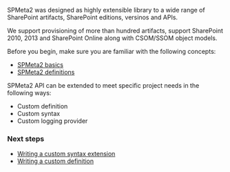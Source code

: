 ﻿<properties
	pageTitle="Extensibility"
    pageName="extensibility"
    parentPageId="3701"
/>

SPMeta2 was designed as highly extensible library to a wide range of SharePoint artifacts, SharePoint editions, versinos and APIs. 

We support provisioning of more than hundred artifacts, support SharePoint 2010, 2013 and SharePoint Online along with CSOM/SSOM object models.

Before you begin, make sure you are familiar with the following concepts:

* [SPMeta2 basics](http://docs.subpointsolutions.com/spmeta2/basics/)
* [SPMeta2 definitions](http://docs.subpointsolutions.com/spmeta2/definitions/)

SPMeta2 API can be extended to meet specific project needs in the following ways:

* Custom definition 
* Custom syntax 
* Custom logging provider 

### Next steps
* [Writing a custom syntax extension](http://docs.subpointsolutions.com/spmeta2/extensibility/writing-custom-syntax/)
* [Writing a custom definition](http://docs.subpointsolutions.com/spmeta2/extensibility/writing-custom-definition/)